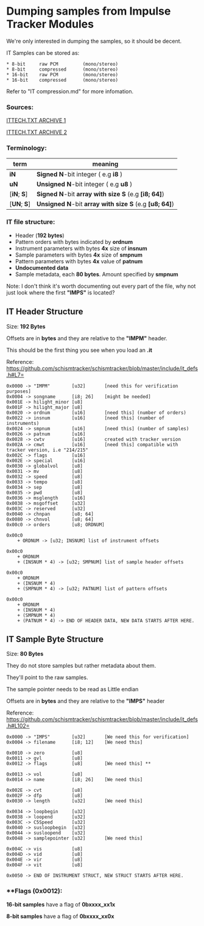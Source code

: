 # Dumping samples from Impulse Tracker Modules

We're only interested in dumping the samples, so it should be decent.

IT Samples can be stored as:
```
* 8-bit     raw PCM         (mono/stereo)
* 8-bit     compressed      (mono/stereo)
* 16-bit    raw PCM         (mono/stereo)
* 16-bit    compressed      (mono/stereo)
```
Refer to "IT compression.md" for more infomation.

### Sources:

[ITTECH.TXT ARCHIVE 1](https://web.archive.org/web/20220610182703/https://github.com/schismtracker/schismtracker/wiki/ITTECH.TXT)

[ITTECH.TXT ARCHIVE 2](https://ia600506.us.archive.org/view_archive.php?archive=/4/items/msdos_it214c_shareware/it214c.zip&file=ITTECH.TXT)


### Terminology:
|term| meaning|
|---|---|
|**iN**|**Signed** **N**-bit integer ( e.g **i8** )|
|**uN**|**Unsigned** **N**-bit integer ( e.g **u8** )|
| [**iN**; **S**]| **Signed** **N**-bit **array with size S**  (e.g **[i8; 64]**)|
| [**UN**; **S**]| **Unsigned** **N**-bit **array with size S**  (e.g **[u8; 64]**)|


### IT file structure:
* Header (**192 bytes**)
* Pattern orders with bytes indicated by **ordnum**
* Instrument parameters with bytes **4x** size of **insnum**
* Sample parameters with bytes **4x** size of **smpnum**
* Pattern parameters with bytes **4x** value of **patnum**
* **Undocumented data**
* Sample metadata, each **80 bytes**. Amount specified by **smpnum**

Note: I don't think it's worth documenting out every part of the file, why not just look where the first **"IMPS"** is located?

## IT Header Structure
Size: **192 Bytes** 

Offsets are in **bytes** and they are relative to the **"IMPM"** header.

This should be the first thing you see when you load an **.it**

Reference: https://github.com/schismtracker/schismtracker/blob/master/include/it_defs.h#L7=

```
0x0000 -> "IMPM"        [u32]       [need this for verification purposes]
0x0004 -> songname      [i8; 26]    [might be needed]
0x001E -> hilight_minor [u8]
0x001F -> hilight_major [u8]
0x0020 -> ordnum        [u16]       [need this] (number of orders)
0x0022 -> insnum        [u16]       [need this] (number of instruments)
0x0024 -> smpnum        [u16]       [need this] (number of samples)
0x0026 -> patnum        [u16]
0x0028 -> cwtv          [u16]       created with tracker version
0x002A -> cmwt          [u16]       [need this] compatible with tracker version, i.e "214/215"
0x002C -> flags         [u16]
0x002E -> special       [u16]
0x0030 -> globalvol     [u8]
0x0031 -> mv            [u8]
0x0032 -> speed         [u8]
0x0033 -> tempo         [u8]
0x0034 -> sep           [u8]
0x0035 -> pwd           [u8]
0x0036 -> msglength     [u16]
0x0038 -> msgoffset     [u32]
0x003C -> reserved      [u32]
0x0040 -> chnpan        [u8; 64]
0x0080 -> chnvol        [u8; 64]
0x00c0 -> orders        [u8; ORDNUM]

0x00c0
    + ORDNUM -> [u32; INSNUM] list of instrument offsets

0x00c0
    + ORDNUM
    + (INSNUM * 4) -> [u32; SMPNUM] list of sample header offsets

0x00c0  
    + ORDNUM
    + (INSNUM * 4)
    + (SMPNUM * 4) -> [u32; PATNUM] list of pattern offsets

0x00c0 
    + ORDNUM
    + (INSNUM * 4)
    + (SMPNUM * 4)
    + (PATNUM * 4) -> END OF HEADER DATA, NEW DATA STARTS AFTER HERE. 

```





## IT Sample Byte Structure
Size: **80 Bytes**

They do not store samples but rather metadata about them. 

They'll point to the raw samples. 

The sample pointer needs to be read as Little endian


Offsets are in **bytes** and they are relative to the **"IMPS"** header

Reference: https://github.com/schismtracker/schismtracker/blob/master/include/it_defs.h#L102=

```
0x0000 -> "IMPS"        [u32]       [We need this for verification]
0x0004 -> filename      [i8; 12]    [We need this]

0x0010 -> zero          [u8]
0x0011 -> gvl           [u8]        
0x0012 -> flags         [u8]        [We need this] **

0x0013 -> vol           [u8]
0x0014 -> name          [i8; 26]    [We need this]

0x002E -> cvt           [u8]
0x002F -> dfp           [u8]
0x0030 -> length        [u32]       [We need this]

0x0034 -> loopbegin     [u32]
0x0038 -> loopend       [u32]
0x003C -> C5Speed       [u32]
0x0040 -> susloopbegin  [u32]
0x0044 -> susloopend    [u32]
0x0048 -> samplepointer [u32]       [We need this]

0x004C -> vis           [u8]
0x004D -> vid           [u8]
0x004E -> vir           [u8]
0x004F -> vit           [u8]

0x0050 -> END OF INSTRUMENT STRUCT, NEW STRUCT STARTS AFTER HERE.
```

### **Flags (0x0012):


**16-bit samples** have a flag of   **0bxxxx_xx1x**

**8-bit samples** have a flag of    **0bxxxx_xx0x**
